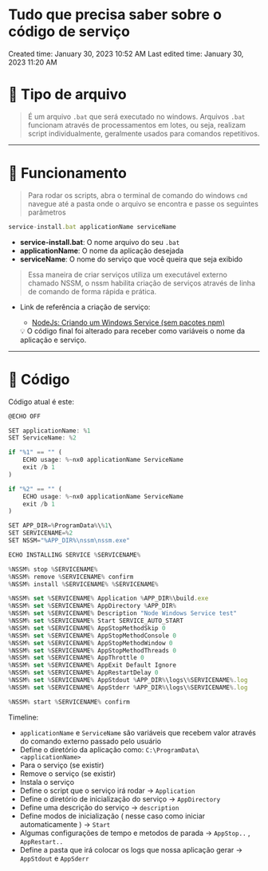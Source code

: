 # Tudo que precisa saber sobre o código de serviço

Created time: January 30, 2023 10:52 AM
Last edited time: January 30, 2023 11:20 AM

# 👀 Tipo de arquivo

> É um arquivo `.bat` que será executado no windows. Arquivos `.bat` funcionam através de processamentos em lotes, ou seja, realizam script individualmente, geralmente usados para comandos repetitivos.
> 

---

# 💭 Funcionamento

> Para rodar os scripts, abra o terminal de comando do windows `cmd` navegue até a pasta onde o arquivo se encontra e passe os seguintes parâmetros
> 

```jsx
service-install.bat applicationName serviceName
```

- **service-install.bat**: O nome arquivo do seu `.bat`
- **applicationName**: O nome da aplicação desejada
- **serviceName**: O nome do serviço que você queira que seja exibido

> Essa maneira de criar serviços utiliza um executável externo chamado NSSM, o nssm habilita criação de serviços através de linha de comando de forma rápida e prática.
> 

- Link de referência a criação de serviço:
    - [NodeJs: Criando um Windows Service (sem pacotes npm)](https://medium.com/filipececcon/nodejs-criando-um-windows-service-sem-pacotes-npm-7d25cc68efcf)
    
    <aside>
    💡 O código final foi alterado para receber como variáveis o nome da aplicação e serviço.
    
    </aside>
    

---

# 🛫 Código

Código atual é este:

```jsx
@ECHO OFF

SET applicationName: %1
SET ServiceName: %2

if "%1" == "" (
    ECHO usage: %~nx0 applicationName ServiceName
    exit /b 1
)

if "%2" == "" (
    ECHO usage: %~nx0 applicationName ServiceName
    exit /b 1
)

SET APP_DIR=%ProgramData%\%1\
SET SERVICENAME=%2
SET NSSM="%APP_DIR%\nssm\nssm.exe"

ECHO INSTALLING SERVICE %SERVICENAME%

%NSSM% stop %SERVICENAME%
%NSSM% remove %SERVICENAME% confirm
%NSSM% install %SERVICENAME% %SERVICENAME%

%NSSM% set %SERVICENAME% Application %APP_DIR%\build.exe
%NSSM% set %SERVICENAME% AppDirectory %APP_DIR%
%NSSM% set %SERVICENAME% Description "Node Windows Service test"
%NSSM% set %SERVICENAME% Start SERVICE_AUTO_START
%NSSM% set %SERVICENAME% AppStopMethodSkip 0
%NSSM% set %SERVICENAME% AppStopMethodConsole 0
%NSSM% set %SERVICENAME% AppStopMethodWindow 0
%NSSM% set %SERVICENAME% AppStopMethodThreads 0
%NSSM% set %SERVICENAME% AppThrottle 0
%NSSM% set %SERVICENAME% AppExit Default Ignore
%NSSM% set %SERVICENAME% AppRestartDelay 0
%NSSM% set %SERVICENAME% AppStdout %APP_DIR%\logs\%SERVICENAME%.log
%NSSM% set %SERVICENAME% AppStderr %APP_DIR%\logs\%SERVICENAME%.log

%NSSM% start %SERVICENAME% confirm
```

Timeline:

- `applicationName` e `ServiceName` são variáveis que recebem valor através do comando externo passado pelo usuário
- Define o diretório da aplicação como: `C:\ProgramData\<applicationName>`
- Para o serviço (se existir)
- Remove o serviço  (se existir)
- Instala o serviço
- Define o script que o serviço irá rodar → `Application`
- Define o diretório de inicialização do serviço → `AppDirectory`
- Define uma descrição do serviço → `description`
- Define modos de inicialização ( nesse caso como iniciar automaticamente ) → `Start`
- Algumas configurações de tempo e metodos de parada → `AppStop..` , `AppRestart..`
- Define a pasta que irá colocar os logs que nossa aplicação gerar → `AppStdout` e `AppSderr`